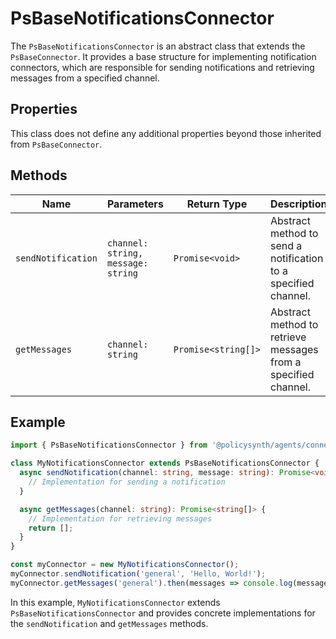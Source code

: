# PsBaseNotificationsConnector

The `PsBaseNotificationsConnector` is an abstract class that extends the `PsBaseConnector`. It provides a base structure for implementing notification connectors, which are responsible for sending notifications and retrieving messages from a specified channel.

## Properties

This class does not define any additional properties beyond those inherited from `PsBaseConnector`.

## Methods

| Name              | Parameters                  | Return Type     | Description                                                                 |
|-------------------|-----------------------------|-----------------|-----------------------------------------------------------------------------|
| `sendNotification`| `channel: string, message: string` | `Promise<void>` | Abstract method to send a notification to a specified channel.              |
| `getMessages`     | `channel: string`           | `Promise<string[]>` | Abstract method to retrieve messages from a specified channel.              |

## Example

```typescript
import { PsBaseNotificationsConnector } from '@policysynth/agents/connectors/base/baseNotificationsConnector.js';

class MyNotificationsConnector extends PsBaseNotificationsConnector {
  async sendNotification(channel: string, message: string): Promise<void> {
    // Implementation for sending a notification
  }

  async getMessages(channel: string): Promise<string[]> {
    // Implementation for retrieving messages
    return [];
  }
}

const myConnector = new MyNotificationsConnector();
myConnector.sendNotification('general', 'Hello, World!');
myConnector.getMessages('general').then(messages => console.log(messages));
```

In this example, `MyNotificationsConnector` extends `PsBaseNotificationsConnector` and provides concrete implementations for the `sendNotification` and `getMessages` methods.